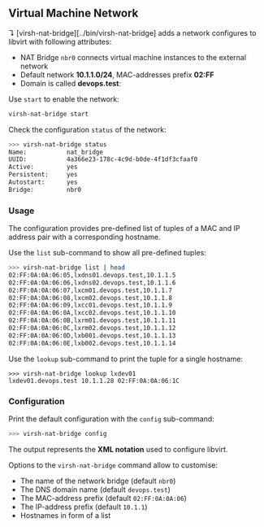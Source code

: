 ## Virtual Machine Network

↴ [virsh-nat-bridge][../bin/virsh-nat-bridge] adds a network configures to libvirt with following attributes:

* NAT Bridge `nbr0` connects virtual machine instances to the external network
* Default network **10.1.1.0/24**, MAC-addresses prefix **02:FF**
* Domain is called **devops.test**:

Use `start` to enable the network:

```bash
virsh-nat-bridge start
```

Check the configuration `status` of the network:

```bash
>>> virsh-nat-bridge status
Name:           nat_bridge
UUID:           4a366e23-178c-4c9d-b0de-4f1df3cfaaf0
Active:         yes
Persistent:     yes
Autostart:      yes
Bridge:         nbr0
```

### Usage

The configuration provides pre-defined list of tuples of a 
MAC and IP address pair with a corresponding hostname.

Use the `list` sub-command to show all pre-defined tuples:

```bash
>>> virsh-nat-bridge list | head
02:FF:0A:0A:06:05,lxdns01.devops.test,10.1.1.5
02:FF:0A:0A:06:06,lxdns02.devops.test,10.1.1.6
02:FF:0A:0A:06:07,lxcm01.devops.test,10.1.1.7
02:FF:0A:0A:06:08,lxcm02.devops.test,10.1.1.8
02:FF:0A:0A:06:09,lxcc01.devops.test,10.1.1.9
02:FF:0A:0A:06:0A,lxcc02.devops.test,10.1.1.10
02:FF:0A:0A:06:0B,lxrm01.devops.test,10.1.1.11
02:FF:0A:0A:06:0C,lxrm02.devops.test,10.1.1.12
02:FF:0A:0A:06:0D,lxb001.devops.test,10.1.1.13
02:FF:0A:0A:06:0E,lxb002.devops.test,10.1.1.14
```

Use the `lookup` sub-command to print the tuple for a single 
hostname:

```
>>> virsh-nat-bridge lookup lxdev01
lxdev01.devops.test 10.1.1.28 02:FF:0A:0A:06:1C
```

### Configuration

Print the default configuration with the `config` sub-command:

```bash
>>> virsh-nat-bridge config
```

The output represents the **XML notation** used to configure libvirt.

Options to the `virsh-nat-bridge` command allow to customise:

* The name of the network bridge (default `nbr0`)
* The DNS domain name (default `devops.test`)
* The MAC-address prefix (default `02:FF:0A:0A:06`)
* The IP-address prefix (default `10.1.1`)
* Hostnames in form of a list



